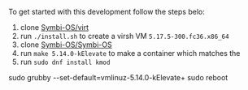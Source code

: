 To get started with this development follow the steps belo:
1. clone [Symbi-OS/virt](https://github.com/Symbi-OS/virt/tree/main/kickstart)
2. run `./install.sh` to create a virsh VM `5.17.5-300.fc36.x86_64`
3. clone [Symbi-OS/Symbi-OS](https://github.com/Symbi-OS/Symbi-OS)
4. run `make 5.14.0-kElevate` to make a container which matches the
5. run `sudo dnf install kmod`

sudo grubby --set-default=vmlinuz-5.14.0-kElevate+
sudo reboot
